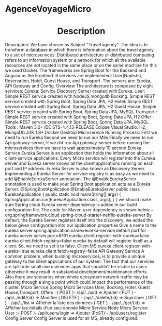 # AgenceVoyageMicro

<h1 align="center">Description</h1>
Description:
We have chosen as Subject "Travel agency".
The idea is to transform a database in which there is information about the travel agency to a set of microservices.
Distributed architecture or distributed computing refers to an information system or a network for which all the available resources are not located in the same place or on the same machine for this we used Docker.
The frameworks are Spring Boot for the Backend and Angular as the Frontend.
6 services are implemented: User(NodeJs), Reservation, Hotel, Guest House, and Transport.
The servers are: Eureka, API Gateway and Config.
Overview
The architecture is composed by eight services: Eureka: Service Discovery Server created with Eureka.
User: Simple REST service created with NodeJS,mongodb
Booking: Simple REST service created with Spring Boot, Spring Data JPA, H2
Hotel: Simple REST service created with Spring Boot, Spring Data JPA, H2
Guest House: Simple REST service created with Spring Boot, Spring Data JPA, MySQL
Transport : Simple REST service created with Spring Boot, Spring Data JPA, H2
Offer : Simple REST service created with Spring Boot, Spring Data JPA, MySQL
Tools :
Maven 3.0+
IDE STS-4.4.13-RELEASE
 Eclipse Visual Studio.
H2, MongoDb
JDK 1.8+
Docker Desktop
Microservice Running Process:
First we need to run Eureka
Second we need to run our MSs
Finally we need to run Api gateway-server, if we did run Api gateway-server  before running the microservices then we have to wait approximately 10 second
Eureka Service
Eureka Server is an application that holds the information about all client-service applications. Every Micro service will register into the Eureka server and Eureka server knows all the client applications running on each port and IP address.
Eureka Server is also known as Discovery Server.
Implementing a Eureka Server for service registry is as easy as we need to add @EnableEurekaServer annotation.
The @EnableEurekaServer annotation is used to make your Spring Boot application acts as a Eureka Server.
@SpringBootApplication @EnableEurekaServer public class EurekaApplication { public static void main(String[] args) {
	SpringApplication.run(EurekaApplication.class, args);
}
}
we should make sure Spring cloud Eureka server dependency is added in our build configuration file. The code for Maven user dependency is shown below −
org.springframework.cloud spring-cloud-starter-netflix-eureka-server
By default, the Eureka Server registers itself into the discovery. we added the below given configuration into our application.properties
Give a name to the eureka server
spring.application.name=eureka-service
default port for eureka server
server.port=8761 eureka.client.register-with-eureka=false eureka.client.fetch-registry=false
eureka by default will register itself as a client. So, we need to set it to false.
Client MS
eureka.client.register-with-eureka=true eureka.client.fetch-registry=false
API Gateway Service
A common problem, when building microservices, is to provide a unique gateway to the client applications of our system. The fact that our services are split into small microservices apps that shouldn’t be visible to users otherwise it may result in substantial development/maintenance efforts. Also there are scenarios when whole ecosystem network traffic may be passing through a single point which could impact the performance of the cluster.
Micro Service Spring
Micro Services User, Booking, Hotel, Guest House,Transport, Offers :
( POST )- /api/../add => Ajouter ( PUT ) - /api/../edit/{id} => Modifier ( DELETE ) - /api/../delete/{id} => Suprrimer ( GET ) - /api/../list => Afficher la liste des données ( GET ) - /api/../get/{id} => Afficher les détails d'un seul donnée
Micro Service Node
Micro Service User :
( POST )- /api/users/login  => Ajouter 
(PoST) - /api/users/register
Config Server
Config Server is used for all MS, already configured.







